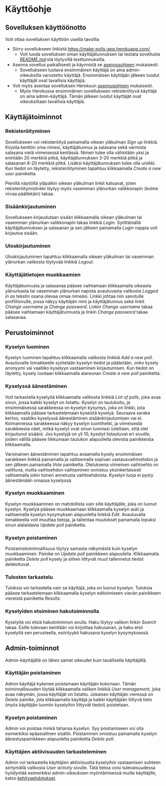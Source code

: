 # Käyttöohje

## Sovelluksen käyttöönotto

Voit ottaa sovelluksen käyttöön useilla tavoilla:

* Siirry sovellukseen linkistä https://make-polls-app.herokuapp.com/.
  * Voit luoda sovelluksen oman käyttäjätunnuksen tai testata sovellusta [README.md](/README.md):stä löytyvillä testitunnuksilla.
* Asenna sovellus paikallisesti ja käynnistä se [asennusohjeen](/documentation/asennusohje.md) mukaisesti. 
  * Sovellukseen luotava ensimmäinen käyttäjä on aina admin-oikeuksilla varustettu käyttäjä. Ensimmäisen käyttäjän jälkeen luodut käyttäjät ovat tavallisia käyttäjiä.
* Voit myös asentaa sovelluksen Herokuun [asennusohjeen](/documentation/asennusohje.md) mukaisesti.
  * Myös Herokussa ensimmäinen sovellukseen rekisteröityvä käyttäjä on aina admin-käyttäjä. Tämän jälkeen luodut käyttäjät ovat oikeuksiltaan tavallisia käyttäjiä.
  
## Käyttäjätoiminnot

### Rekisteröityminen

Sovellukseen voi rekisteröityä painamalla oikean yläkulman *Sign up* linkkiä. Kirjoita kenttiin oma nimesi, käyttäjätunnus ja salasana sekä varmista salasana vielä viimeisessä kentässä. Nimen tulee olla vähintään yksi ja enintään 20 merkkiä pitkä, käyttäjätunnuksen 3-20 merkkiä pitkä ja salasanan 8-20 merkkiä pitkä. Lisäksi käyttäjätunnuksen tulee olla uniikki. Kun tiedot on täytetty, rekisteröityminen tapahtuu klikkaamalla *Create a new user* painiketta.

Pienillä näytöillä yläpalkin oikean yläkulman linkit katoavat, joten rekisteröitymislinkki löytyy myös vasemman ylänurkan valikkonapin (kolme viivaa päällekäin) takaa.

### Sisäänkirjautuminen

Sovellukseen kirjaudutaan sisään klikkaamalla oikean yläkulman tai vasemman ylänurkan valikkonapin takaa linkkiä *Login*. Syöttämällä käyttäjätunnuksen ja salasanan ja sen jälkeen painamalla *Login* nappia voit kirjautua sisään.

### Uloskirjautuminen

Uloskirjautuminen tapahtuu klikkaamalla oikean yläkulman tai vasemman ylänurkan valikosta löytyvää linkkiä *Logout*.

### Käyttäjätietojen muokkaamien

Käyttäjätunnusta ja salasanaa pääsee vaihtamaan klikkaamalla oikeasta ylänurkasta tai vasemman ylänurkan napista avautuvasta valikosta *Logged in as* tekstin osana olevaa omaa nimeäsi. Linkki johtaa niin sanotulle profiilisivulle, jossa näkyy käyttäjän nimi ja käyttäjätunnus sekä linkit *Change username* ja *Change password*. Linkin *Change username* takaa pääsee vaihtamaan käyttäjätunnusta ja linkin *Change password* takaa salasanaa.

## Perustoiminnot

### Kyselyn luominen

Kyselyn luominen tapahtuu klikkaamalla valikosta linkkiä *Add a new poll*. Avautuvalle lomakkeelle syötetään kyselyn tiedot ja päätetään, onko kysely anonyymi vai vaatiiko kyselyyn vastaaminen kirjautumisen. Kun tiedot on täytetty, kysely luodaan klikkaamalla alareunan *Create a new poll* painiketta.

### Kyselyssä äänestäminen

Voit tarkastella kyselyitä klikkaamalla valikosta linkkiä *List of polls*, joka avaa sivun, jossa kaikki kyselyt on listattu. Kyselyt on taulukoitu, ja ensimmäisessä sarakkeessa on kyselyn kysymys, joka on linkki, jota klikkaamalla pääsee tarkastelemaan kyseistä kyselyä. Seuraava sarake kertoo, vaatiiko kyselyssä äänestäminen sisäänkirjautumisen vai ei. Kolmannessa sarakkeessa näkyy kyselyn luontihetki, ja viimeisestä sarakkeesta näet, mitkä kyselyt ovat sinun luomiasi (olettaen, että olet kirjautunut sisään). Jos kyselyjä on yli 10, kyselyt listautuvat eri sivuille, joiden välillä pääsee liikkumaan taulukon alapuolella olevista painikkeista klikkaamalla.

Varsinainen äänestäminen tapahtuu avaamalla kysely ensimmäisen sarakkeen linkkiä painamalla ja valitsemalla sopivan vastausvaihtoehdon ja sen jälkeen painamalla *Vote* painiketta. Oletuksena viimeinen vaihtoehto on valittuna, mutta vaihtoehdon vaihtaminen onnistuu yksinkertaisesti valitsemalla jokin toinen annetusta vaihtoehdoista. Kyselyn luoja ei pysty äänestämään omassa kyselyssä.

### Kyselyn muokkaaminen

Kyselyn muokkaaminen on mahdollista vain sille käyttäjälle, joka on luonut kyselyn. Kyselyä pääsee muokkaamaan klikkaamalla kyselyn auki ja valitsemalla kyselyn kysymyksen alapuolelta linkkiä *Edit*. Avautuvalla lomakkeella voit muuttaa tietoja, ja tallentaa muutokset painamalla lopuksi sivun alalaidasta *Update poll* painiketta.

### Kyselyn poistaminen

Poistamistoiminnallisuus löytyy samasta näkymästä kuin kyselyn muokkaaminen. Painike on *Update poll* painikkeen alapuolella. Klikkaamalla painiketta *Delete poll* kysely ja siihen liittyvät muut tallennetut tiedot deletoituvat.

### Tulosten tarkastelu

Tuloksia voi tarkastella vain se käyttäjä, joka on luonut kyselyn. Tuloksia pääsee tarkastelemaan klikkaamalla kyselyn editoimiseen vievän painikkeen viereistä painiketta *Results*.

### Kyselyiden etsiminen hakutoiminnolla

Kyselyitä voi etsiä hakutoiminnon avulla. Haku löytyy valikon linkin *Search* takaa. Esille tulevaan kenttään voi kirjoittaa hakusanan, ja haku etsii kyselyitä sen perusteella, esiintyykö hakusana kyselyn kysymyksessä.

## Admin-toiminnot

Admin-käyttäjällä on lähes samat oikeudet kuin tavallisella käyttäjällä.

### Käyttäjän poistaminen

Admin käyttäjä kykenee poistamaan käyttäjän kokonaan. Tämän toiminnallisuuden löytää klikkaamalla valikon linkkiä *User management*, joka avaa näkymän, jossa käyttäjät on listattu. Jokaisen käyttäjän vieressä on *Delete* painike, jota klikkaamalla käyttäjä ja kaikki käyttäjään liittyvä tieto (myös käyttäjän luomiin kyselyihin liittyvät tiedot) poistetaan.

### Kyselyn poistaminen

Admin voi poistaa minkä tahansa kyselyn. Syy poistamiseen voi olla esimerkiksi epäasiallinen sisältö. Poistaminen onnistuu painamalla kyselyn äänestyspainikkeen alapuolelta painiketta *Delete poll*.

### Käyttäjien aktiivisuuden tarkasteleminen

Admin voi tarkastella käyttäjien aktiivisuutta kyselyihin vastaamisen suhteen siirtymällä valikosta *User activity* sivulle. Tätä tietoa voisi tulevaisuudessa hyödyntää esimerkiksi admin-oikeuksien myöntämisessä muille käyttäjille, katso [kehitysehdotukset]().

